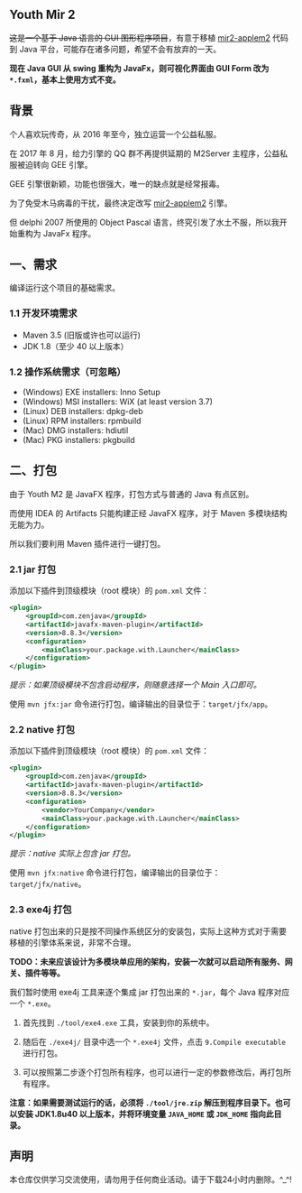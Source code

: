 [mir2-applem2]:https://github.com/mrzhqiang/mir2-applem2

Youth Mir 2
-----------
~~这是一个基于 Java 语言的 GUI 图形程序项目~~，有意于移植 [mir2-applem2][1] 代码到 Java 平台，可能存在诸多问题，希望不会有放弃的一天。

**现在 Java GUI 从 swing 重构为 JavaFx，则可视化界面由 GUI Form 改为 `*.fxml`，基本上使用方式不变。**

## 背景
个人喜欢玩传奇，从 2016 年至今，独立运营一个公益私服。

在 2017 年 8 月，给力引擎的 QQ 群不再提供延期的 M2Server 主程序，公益私服被迫转向 GEE 引擎。

GEE 引擎很新颖，功能也很强大，唯一的缺点就是经常报毒。

为了免受木马病毒的干扰，最终决定改写 [mir2-applem2][1] 引擎。

但 delphi 2007 所使用的 Object Pascal 语言，终究引发了水土不服，所以我开始重构为 JavaFx 程序。

## 一、需求
编译运行这个项目的基础需求。

### 1.1 开发环境需求
- Maven 3.5 (旧版或许也可以运行)
- JDK 1.8（至少 40 以上版本）

### 1.2 操作系统需求（可忽略）
- (Windows) EXE installers: Inno Setup
- (Windows) MSI installers: WiX (at least version 3.7)
- (Linux) DEB installers: dpkg-deb
- (Linux) RPM installers: rpmbuild
- (Mac) DMG installers: hdiutil
- (Mac) PKG installers: pkgbuild


## 二、打包
由于 Youth M2 是 JavaFX 程序，打包方式与普通的 Java 有点区别。

而使用 IDEA 的 Artifacts 只能构建正经 JavaFX 程序，对于 Maven 多模块结构无能为力。

所以我们要利用 Maven 插件进行一键打包。

### 2.1 jar 打包
添加以下插件到顶级模块（root 模块）的 `pom.xml` 文件：
```xml
<plugin>
    <groupId>com.zenjava</groupId>
    <artifactId>javafx-maven-plugin</artifactId>
    <version>8.8.3</version>
    <configuration>
        <mainClass>your.package.with.Launcher</mainClass>
    </configuration>
</plugin>
```

*提示：如果顶级模块不包含启动程序，则随意选择一个 Main 入口即可。*

使用 `mvn jfx:jar` 命令进行打包，编译输出的目录位于：`target/jfx/app`。

### 2.2 native 打包
添加以下插件到顶级模块（root 模块）的 `pom.xml` 文件：
```xml
<plugin>
    <groupId>com.zenjava</groupId>
    <artifactId>javafx-maven-plugin</artifactId>
    <version>8.8.3</version>
    <configuration>
        <vendor>YourCompany</vendor>
        <mainClass>your.package.with.Launcher</mainClass>
    </configuration>
</plugin>
```

*提示：native 实际上包含 jar 打包。*

使用 `mvn jfx:native` 命令进行打包，编译输出的目录位于：`target/jfx/native`。

### 2.3 exe4j 打包
native 打包出来的只是按不同操作系统区分的安装包，实际上这种方式对于需要移植的引擎体系来说，非常不合理。

**TODO：未来应该设计为多模块单应用的架构，安装一次就可以启动所有服务、网关、插件等等。**

我们暂时使用 exe4j 工具来逐个集成 jar 打包出来的 `*.jar`，每个 Java 程序对应一个 `*.exe`。

1. 首先找到 `./tool/exe4.exe` 工具，安装到你的系统中。

2. 随后在 `./exe4j/` 目录中选一个 `*.exe4j` 文件，点击 `9.Compile executable` 进行打包。

3. 可以按照第二步逐个打包所有程序，也可以进行一定的参数修改后，再打包所有程序。

**注意：如果需要测试运行的话，必须将 `./tool/jre.zip` 解压到程序目录下。也可以安装 JDK1.8u40 以上版本，并将环境变量 `JAVA_HOME` 或 `JDK_HOME` 指向此目录。**


## 声明
本仓库仅供学习交流使用，请勿用于任何商业活动。请于下载24小时内删除。^_^!


[1]:https://github.com/mrzhqiang/mir2-applem2